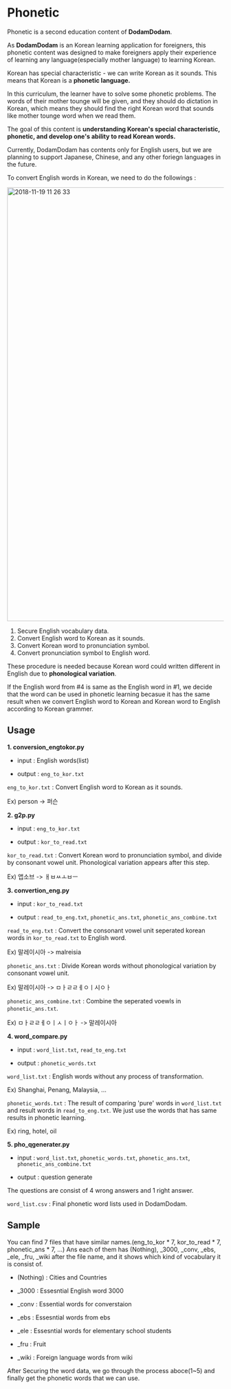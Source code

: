# Phonetic
Phonetic is a second education content of **DodamDodam**.

As **DodamDodam** is an Korean learning application for foreigners,
this phonetic content was designed to make foreigners apply their experience of learning any language(especially mother language) to learning Korean.

Korean has special characteristic - we can write Korean as it sounds.
This means that Korean is a **phonetic language.**

In this curriculum, the learner have to solve some phonetic problems.
The words of their mother tounge will be given, and they should do dictation in Korean,
which means they should find the right Korean word that sounds like mother tounge word when we read them.

The goal of this content is **understanding Korean's special characteristic, phonetic,
and develop one's ability to read Korean words.**

Currently, DodamDodam has contents only for English users, but we are planning to support Japanese, Chinese, and any other foriegn languages in the future.

To convert English words in Korean, we need to do the followings :

<img width="1008" alt="2018-11-19 11 26 33" src="https://user-images.githubusercontent.com/41565118/48713010-a4bb1e80-ec52-11e8-925d-b289f6f70d1f.png">

1. Secure English vocabulary data.
2. Convert English word to Korean as it sounds.
3. Convert Korean word to pronunciation symbol.
4. Convert pronunciation symbol to English word.

These procedure is needed because Korean word could written different in English due to **phonological variation**.

If the English word from #4 is same as the English word in #1,
we decide that the word can be used in phonetic learning becasue it has the same result when we convert English word to Korean and Korean word to English according to Korean grammer.

## Usage
**1. conversion_engtokor.py**

* input : English words(list)

* output : `eng_to_kor.txt` 

`eng_to_kor.txt` : Convert English word to Korean as it sounds.

Ex) person -> 퍼슨



**2. g2p.py**

* input : `eng_to_kor.txt`

* output : `kor_to_read.txt`

`kor_to_read.txt` : Convert Korean word to pronunciation symbol, and divide by consonant vowel unit. Phonological variation appears after this step.

Ex) 앱소브 -> ㅐㅂㅆㅗㅂㅡ



**3. convertion_eng.py**

* input : `kor_to_read.txt`

* output : `read_to_eng.txt`, `phonetic_ans.txt`, `phonetic_ans_combine.txt`

`read_to_eng.txt` : Convert the consonant vowel unit seperated korean words in `kor_to_read.txt` to English word.

Ex) 말레이시아 -> malreisia

`phonetic_ans.txt` : Divide Korean words without phonological variation by consonant vowel unit.

Ex) 말레이시아 -> ㅁㅏㄹㄹㅔㅇㅣ시ㅇㅏ

`phonetic_ans_combine.txt` : Combine the seperated voewls in `phonetic_ans.txt`.

Ex) ㅁㅏㄹㄹㅔㅇㅣㅅㅣㅇㅏ -> 말레이시아


**4. word_compare.py**

* input : `word_list.txt`, `read_to_eng.txt`

* output : `phonetic_words.txt`

`word_list.txt` : English words without any process of transformation.

Ex) Shanghai, Penang, Malaysia, ...

`phonetic_words.txt` : The result of comparing 'pure' words in `word_list.txt` and result words in `read_to_eng.txt`. We just use the words that has same results in phonetic learning.

Ex) ring, hotel, oil


**5. pho_qgenerater.py**

* input : `word_list.txt`, `phonetic_words.txt`, `phonetic_ans.txt`, `phonetic_ans_combine.txt`

* output : question generate

The questions are consist of 4 wrong answers and 1 right answer.

`word_list.csv` : Final phonetic word lists used in DodamDodam.


## Sample
You can find 7 files that have similar names.(eng_to_kor * 7, kor_to_read * 7, phonetic_ans * 7, ...)
Ans each of them has (Nothing), _3000, _conv, _ebs, _ele, _fru, _wiki after the file name, and it shows which kind of vocabulary it is consist of.

* (Nothing) : Cities and Countries

* _3000 : Essesntial English word 3000

* _conv : Essential words for converstaion

* _ebs : Essesntial words from ebs

* _ele : Essesntial words for elementary school students

* _fru : Fruit

* _wiki : Foreign language words from wiki

After Securing the word data, we go through the process aboce(1~5) and finally get the phonetic words that we can use.
